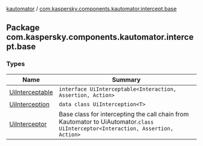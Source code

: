 [kautomator](../index.md) / [com.kaspersky.components.kautomator.intercept.base](./index.md)

## Package com.kaspersky.components.kautomator.intercept.base

### Types

| Name | Summary |
|---|---|
| [UiInterceptable](-ui-interceptable/index.md) | `interface UiInterceptable<Interaction, Assertion, Action>` |
| [UiInterception](-ui-interception/index.md) | `data class UiInterception<T>` |
| [UiInterceptor](-ui-interceptor/index.md) | Base class for intercepting the call chain from Kautomator to UiAutomator.`class UiInterceptor<Interaction, Assertion, Action>` |
